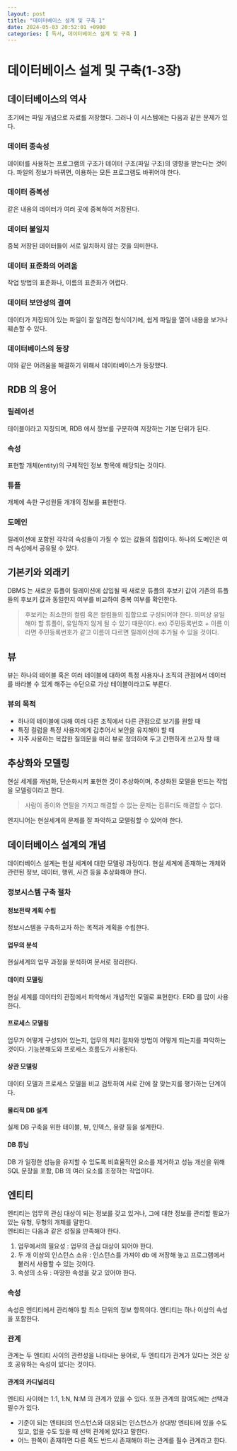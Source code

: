 ```yaml
---
layout: post
title: "데이터베이스 설계 및 구축 1"
date: 2024-05-03 20:52:01 +0900
categories: [ 독서, 데이터베이스 설계 및 구축 ]
---
```


# 데이터베이스 설계 및 구축(1-3장)

## 데이터베이스의 역사

초기에는 파일 개념으로 자료를 저장했다. 그러나 이 시스템에는 다음과 같은 문제가 있다.

### 데이터 종속성

데이터를 사용하는 프로그램의 구조가 데이터 구조(파일 구조)의 영향을 받는다는 것이다. 파일의 정보가 바뀌면, 이용하는 모든 프로그램도 바뀌어야 한다.

### 데이터 중복성

같은 내용의 데이터가 여러 곳에 중복하여 저장된다.

### 데이터 불일치

중복 저장된 데이터들이 서로 일치하지 않는 것을 의미한다.

### 데이터 표준화의 어려움

작업 방법의 표준화나, 이름의 표준화가 어렵다.

### 데이터 보안성의 결여

데이터가 저장되어 있는 파일이 잘 알려진 형식이기에, 쉽게 파일을 열어 내용을 보거나 훼손할 수 있다.

### 데이터베이스의 등장

이와 같은 어려움을 해결하기 위해서 데이터베이스가 등장했다.

## RDB 의 용어

### 릴레이션

테이블이라고 지칭되며, RDB 에서 정보를 구분하여 저장하는 기본 단위가 된다.

### 속성

표현할 개체(entity)의 구체적인 정보 항목에 해당되는 것이다.

### 튜플

개체에 속한 구성원들 개개의 정보를 표현한다.

### 도메인

릴레이션에 포함된 각각의 속성들이 가질 수 있는 값들의 집합이다. 하나의 도메인은 여러 속성에서 공유될 수 있다.

## 기본키와 외래키

DBMS 는 새로운 튜플이 릴레이션에 삽입될 때 새로운 튜플의 후보키 값이 기존의 튜플들의 후보키 값과 동일한지 여부를 비교하여 중복 여부를 확인한다.

> 후보키는 최소한의 컬럼 혹은 컬럼들의 집합으로 구성되어야 한다. 의미상 유일해야 할 튜플이, 유일하지 않게 될 수 있기 때문이다. ex) 주민등록번호 + 이름 이라면 주민등록번호가 같고 이름이 다르면 릴레이션에 추가될 수 있을 것이다.

## 뷰

뷰는 하나의 테이블 혹은 여러 테이블에 대하여 특정 사용자나 조직의 관점에서 데이터를 바라볼 수 있게 해주는 수단으로 가상 테이블이라고도 부른다.

### 뷰의 목적

- 하나의 테이블에 대해 여러 다른 조직에서 다른 관점으로 보기를 원할 때
- 특정 컬럼을 특정 사용자에게 감추어서 보안을 유지해야 할 때
- 자주 사용하는 복잡한 질의문을 미리 뷰로 정의하여 두고 간편하게 쓰고자 할 때

## 추상화와 모델링

현실 세계를 개념화, 단순화시켜 표현한 것이 추상화이며, 추상화된 모델을 만드는 작업을 모델링이라고 한다.

> 사람이 종이와 연필을 가지고 해결할 수 없는 문제는 컴퓨터도 해결할 수 없다.

엔지니어는 현실세계의 문제를 잘 파악하고 모델링할 수 있어야 한다.

## 데이터베이스 설계의 개념

데이터베이스 설계는 현실 세계에 대한 모델링 과정이다. 현실 세계에 존재하는 개체와 관련된 정보, 데이터, 행위, 사건 등을 추상화해야 한다.

### 정보시스템 구축 절차

#### 정보전략 계획 수립

정보시스템을 구축하고자 하는 목적과 계획을 수립한다.

#### 업무의 분석

현실세계의 업무 과정을 분석하여 문서로 정리한다.

#### 데이터 모델링

현실 세계를 데이터의 관점에서 파악해서 개념적인 모델로 표현한다. ERD 를 많이 사용한다.

#### 프로세스 모델링

업무가 어떻게 구성되어 있는지, 업무의 처리 절차와 방법이 어떻게 되는지를 파악하는 것이다. 기능분해도와 프로세스 흐름도가 사용된다.

#### 상관 모델링

데이터 모델과 프로세스 모델을 비교 검토하여 서로 간에 잘 맞는지를 평가하는 단계이다.

#### 물리적 DB 설계

실제 DB 구축을 위한 테이블, 뷰, 인덱스, 용량 등을 설계한다.

#### DB 튜닝

DB 가 일정한 성능을 유지할 수 있도록 비효율적인 요소를 제거하고 성능 개선을 위해 SQL 문장을 포함, DB 의 여러 요소를 조정하는 작업이다.

## 엔티티

엔티티는 업무의 관심 대상이 되는 정보를 갖고 있거나, 그에 대한 정보를 관리할 필요가 있는 유형, 무형의 개체를 말한다.
<br><span>
엔티티는 다음과 같은 성질을 만족해야 한다.

1. 업무에서의 필요성 : 업무의 관심 대상이 되어야 한다.
2. 두 개 이상의 인스턴스 소유 : 인스턴스를 가져야 db 에 저장해 놓고 프로그램에서 불러서 사용할 수 있는 것이다.
3. 속성의 소유 : 마땅한 속성을 갖고 있어야 한다.

### 속성

속성은 엔티티에서 관리해야 할 최소 단위의 정보 항목이다. 엔티티는 하나 이상의 속성을 포함한다.

### 관계

관계는 두 엔티티 사이의 관련성을 나타내는 용어로, 두 엔티티가 관계가 있다는 것은 상호 공유하는 속성이 있다는 것이다.

#### 관계의 카디널리티

엔티티 사이에는 1:1, 1:N, N:M 의 관계가 있을 수 있다. 또한 관계의 참여도에는 선택과 필수가 있다.
- 기준이 되는 엔티티의 인스턴스와 대응되는 인스턴스가 상대방 엔티티에 있을 수도 있고, 없을 수도 있을 때 선택 관계에 있다고 말한다.
- 어느 한쪽이 존재하면 다른 쪽도 반드시 존재해야 하는 관계를 필수 관계라고 한다.
